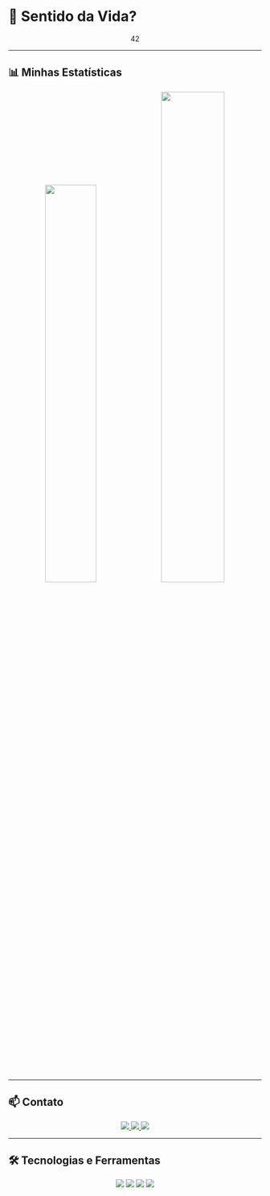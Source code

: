 # 🌌 **Sentido da Vida?**
<div align="center">
  
  42
  
  </div>

---

## 📊 **Minhas Estatísticas**
<div align="center">
  <img width="45%" src="https://github-readme-stats.vercel.app/api/top-langs/?username=JoaoNoturno&layout=compact&theme=dracula">
  <img width="50%" src="https://github-readme-stats.vercel.app/api?username=JoaoNoturno&show_icons=true&theme=dracula">
</div>

---

## 📫 **Contato**
<div align="center">
  <a href="https://www.linkedin.com/in/jo%C3%A3o-marcos-de-paula-guedes/" target="_blank">
    <img src="https://img.shields.io/badge/-LinkedIn-0077B5?style=for-the-badge&logo=linkedin&logoColor=white">
  </a>
  <a href="https://github.com/JoaoNoturno" target="_blank">
    <img src="https://img.shields.io/badge/-GitHub-181717?style=for-the-badge&logo=github&logoColor=white">
  </a>
  <a href="mailto:contatojmpg@gmail.com" target="_blank">
    <img src="https://img.shields.io/badge/-Email-D14836?style=for-the-badge&logo=gmail&logoColor=white">
  </a>
</div>

---

## 🛠 **Tecnologias e Ferramentas**
<div align="center">
  <img src="https://img.shields.io/badge/-HTML5-E34F26?style=flat-square&logo=html5&logoColor=white">
  <img src="https://img.shields.io/badge/-CSS3-1572B6?style=flat-square&logo=css3">
  <img src="https://img.shields.io/badge/-JavaScript-F7DF1E?style=flat-square&logo=javascript&logoColor=black">
  <img src="https://img.shields.io/badge/-Git-F05032?style=flat-square&logo=git&logoColor=white">
</div>
